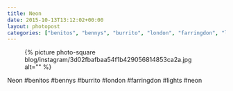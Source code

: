 ```yaml
---
title: Neon
date: 2015-10-13T13:12:02+00:00
layout: photopost
categories: ["benitos", "bennys", "burrito", "london", "farringdon", "lights", "neon", "photos", "instagram"]
---
```


<figure class="photo photo--square">
  {% picture photo-square blog/instagram/3d02fbafbaa54f1b429056814853ca2a.jpg alt="" %}
</figure>

Neon
#benitos #bennys #burrito #london #farringdon #lights #neon
